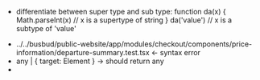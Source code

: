 

- differentiate between super type and sub type:
  function da(x) {
  Math.parseInt(x) // x is a supertype of string
  }
  da('value') // x is a subtype of 'value'

* ../../busbud/public-website/app/modules/checkout/components/price-information/departure-summary.test.tsx <- syntax error
* any | { target: Element }  -> should return any
* 